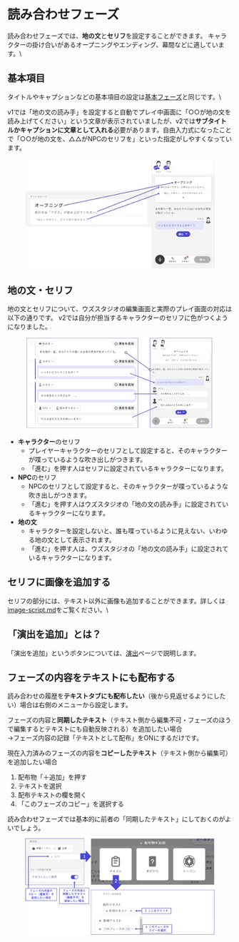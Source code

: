 # 読み合わせフェーズ

読み合わせフェーズでは、**地の文**と**セリフ**を設定することができます。 キャラクターの掛け合いがあるオープニングやエンディング、幕間などに適しています。\\

## 基本項目

タイトルやキャプションなどの基本項目の設定は[基本フェーズ](discussion.md)と同じです。\\

v1では「地の文の読み手」を設定すると自動でプレイ中画面に「○○が地の文を読み上げてください」という文章が表示されていましたが、v2では**サブタイトルかキャプションに文章として入れる**必要があります。自由入力式になったことで「○○が地の文を、△△がNPCのセリフを」といった指定がしやすくなっています。

<figure><img src="../../.gitbook/assets/image (87).png" alt=""><figcaption></figcaption></figure>

## 地の文・セリフ

地の文とセリフについて、ウズスタジオの編集画面と実際のプレイ画面の対応は以下の通りです。 v2では自分が担当するキャラクターのセリフに色がつくようになりました。

<figure><img src="../../.gitbook/assets/image (173).png" alt=""><figcaption></figcaption></figure>

* **キャラクター**のセリフ
  * プレイヤーキャラクターのセリフとして設定すると、そのキャラクターが喋っているような吹き出しがつきます。
  * 「進む」を押す人はセリフに設定されているキャラクターになります。
* **NPC**のセリフ
  * NPCのセリフとして設定すると、そのキャラクターが喋っているような吹き出しがつきます。
  * 「進む」を押す人はウズスタジオの「地の文の読み手」に設定されているキャラクターになります。
* **地の文**
  * キャラクターを設定しないと、誰も喋っているように見えない、いわゆる地の文として表示されます。
  * 「進む」を押す人は、ウズスタジオの「地の文の読み手」に設定されているキャラクターになります。

## セリフに画像を追加する

セリフの部分には、テキスト以外に画像も追加することができます。詳しくは [image-script.md](../../../../advanced/image-script.md "mention")をご覧ください。\\

## 「演出を追加」とは？

「演出を追加」というボタンについては、[演出](../effect/)ページで説明します。

## フェーズの内容をテキストにも配布する

読み合わせの履歴を**テキストタブにも配布したい**（後から見返せるようにしたい）場合は右側のメニューから設定します。

フェーズの内容と**同期したテキスト**（テキスト側から編集不可・フェーズのほうで編集するとテキストにも自動反映される）を追加したい場合\
→フェーズ内容の記録「テキストとして配布」をONにするだけです。

現在入力済みのフェーズの内容を**コピーしたテキスト**（テキスト側から編集可）を追加したい場合

1. 配布物「＋追加」を押す
2. テキストを選択
3. 配布テキストの欄を開く
4. 「このフェーズのコピー」を選択する

読み合わせフェーズでは基本的に前者の「同期したテキスト」にしておくのがよいでしょう。

<figure><img src="../../.gitbook/assets/image (119).png" alt=""><figcaption></figcaption></figure>

